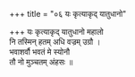 +++
title = "०६ यः कृत्याकृद् यातुधानो"

+++
यः कृत्याकृद् यातुधानो महालो  
नि तस्मिन् हतम् अधि वज्रम् उग्रौ ।  
भवाशर्वौ भवतं मे स्योनौ  
तौ नो मुञ्चतम् अंहसः ॥